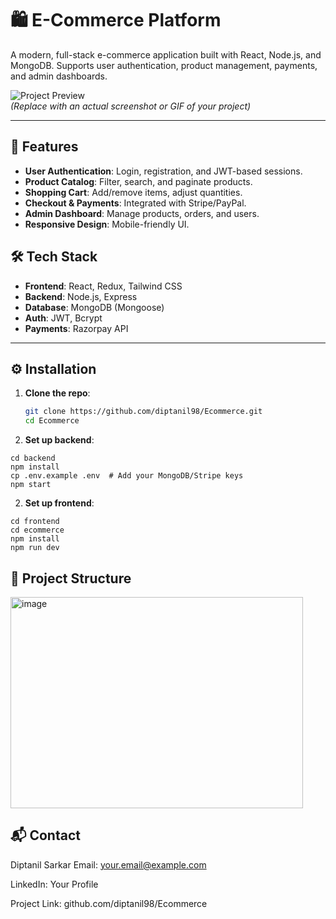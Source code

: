 # 🛍️ E-Commerce Platform

A modern, full-stack e-commerce application built with React, Node.js, and MongoDB. Supports user authentication, product management, payments, and admin dashboards.

![Project Preview](https://via.placeholder.com/800x400?text=E-Commerce+Screenshot)  
*(Replace with an actual screenshot or GIF of your project)*

---

## 🚀 Features
- **User Authentication**: Login, registration, and JWT-based sessions.
- **Product Catalog**: Filter, search, and paginate products.
- **Shopping Cart**: Add/remove items, adjust quantities.
- **Checkout & Payments**: Integrated with Stripe/PayPal.
- **Admin Dashboard**: Manage products, orders, and users.
- **Responsive Design**: Mobile-friendly UI.

## 🛠️ Tech Stack
- **Frontend**: React, Redux, Tailwind CSS  
- **Backend**: Node.js, Express  
- **Database**: MongoDB (Mongoose)  
- **Auth**: JWT, Bcrypt  
- **Payments**: Razorpay API  

---

## ⚙️ Installation
1. **Clone the repo**:
   ```bash
   git clone https://github.com/diptanil98/Ecommerce.git
   cd Ecommerce
2. **Set up backend**:
~~~
cd backend
npm install
cp .env.example .env  # Add your MongoDB/Stripe keys
npm start
~~~
2. **Set up frontend**:
~~~
cd frontend
cd ecommerce
npm install
npm run dev
~~~
## 📂 Project Structure

<img width="468" height="338" alt="image" src="https://github.com/user-attachments/assets/fbd2565a-6578-495e-86ef-58207e22c568" />

## 📬 Contact
Diptanil Sarkar
Email: your.email@example.com

LinkedIn: Your Profile

Project Link: github.com/diptanil98/Ecommerce
